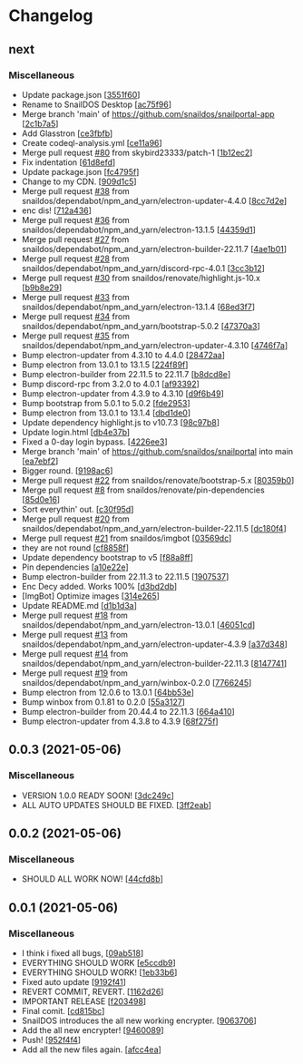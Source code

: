 # Changelog

<a name="next"></a>
## next

### Miscellaneous

-  Update package.json [[3551f60](https://github.com/snaildos/snailportal-app/commit/3551f606008b956ddd5be916409aebc6d495e617)]
-  Rename to SnailDOS Desktop [[ac75f96](https://github.com/snaildos/snailportal-app/commit/ac75f965536adae699ada179fe4154b27fd80810)]
-  Merge branch &#x27;main&#x27; of https://github.com/snaildos/snailportal-app [[2c1b7a5](https://github.com/snaildos/snailportal-app/commit/2c1b7a56b8a4b80ba1b1f32910b0f873c5aa9626)]
-  Add Glasstron [[ce3fbfb](https://github.com/snaildos/snailportal-app/commit/ce3fbfb1dddb7eca9ed2598be32623045eaf12a6)]
-  Create codeql-analysis.yml [[ce11a96](https://github.com/snaildos/snailportal-app/commit/ce11a967b25f39297dff4586256d7ec1e6655be0)]
-  Merge pull request [#80](https://github.com/snaildos/snailportal-app/issues/80) from skybird23333/patch-1 [[1b12ec2](https://github.com/snaildos/snailportal-app/commit/1b12ec2309ce5e1f513125656be92b2452e19b0f)]
-  Fix indentation [[61d8efd](https://github.com/snaildos/snailportal-app/commit/61d8efd05c6aef780fad4ca7a32302356899811d)]
-  Update package.json [[fc4795f](https://github.com/snaildos/snailportal-app/commit/fc4795fc3615298d4c8c9bda57b197e2b16f5472)]
-  Change to my CDN. [[909d1c5](https://github.com/snaildos/snailportal-app/commit/909d1c55472ae99dbc6b08a3030e861ae0823a87)]
-  Merge pull request [#38](https://github.com/snaildos/snailportal-app/issues/38) from snaildos/dependabot/npm_and_yarn/electron-updater-4.4.0 [[8cc7d2e](https://github.com/snaildos/snailportal-app/commit/8cc7d2e5e78592c981a1c466936a8560c72ebc2a)]
-  enc dis! [[712a436](https://github.com/snaildos/snailportal-app/commit/712a43629254e8d9a9e51e36c2e0096088dbd893)]
-  Merge pull request [#36](https://github.com/snaildos/snailportal-app/issues/36) from snaildos/dependabot/npm_and_yarn/electron-13.1.5 [[44359d1](https://github.com/snaildos/snailportal-app/commit/44359d1cae67625f186b122e17ad26079bc8ae72)]
-  Merge pull request [#27](https://github.com/snaildos/snailportal-app/issues/27) from snaildos/dependabot/npm_and_yarn/electron-builder-22.11.7 [[4ae1b01](https://github.com/snaildos/snailportal-app/commit/4ae1b01037fc43061128a29b0d8c7a276a38f6cf)]
-  Merge pull request [#28](https://github.com/snaildos/snailportal-app/issues/28) from snaildos/dependabot/npm_and_yarn/discord-rpc-4.0.1 [[3cc3b12](https://github.com/snaildos/snailportal-app/commit/3cc3b12dc0eb46612ffb7fb16441285be2eca9bb)]
-  Merge pull request [#30](https://github.com/snaildos/snailportal-app/issues/30) from snaildos/renovate/highlight.js-10.x [[b9b8e29](https://github.com/snaildos/snailportal-app/commit/b9b8e29eeef6a2e11e7746337701a714d024ae8b)]
-  Merge pull request [#33](https://github.com/snaildos/snailportal-app/issues/33) from snaildos/dependabot/npm_and_yarn/electron-13.1.4 [[68ed3f7](https://github.com/snaildos/snailportal-app/commit/68ed3f7cab5f676321284ba93b372ebed5f0741f)]
-  Merge pull request [#34](https://github.com/snaildos/snailportal-app/issues/34) from snaildos/dependabot/npm_and_yarn/bootstrap-5.0.2 [[47370a3](https://github.com/snaildos/snailportal-app/commit/47370a392067f6db86b9843205e028c07dee936a)]
-  Merge pull request [#35](https://github.com/snaildos/snailportal-app/issues/35) from snaildos/dependabot/npm_and_yarn/electron-updater-4.3.10 [[4746f7a](https://github.com/snaildos/snailportal-app/commit/4746f7a2a75b70c21d2aabeb70b6caf38da02dd1)]
-  Bump electron-updater from 4.3.10 to 4.4.0 [[28472aa](https://github.com/snaildos/snailportal-app/commit/28472aa3091efef4fdae81ccd767c0244304f526)]
-  Bump electron from 13.0.1 to 13.1.5 [[224f89f](https://github.com/snaildos/snailportal-app/commit/224f89f39d6d2c3bc0a87292c1ddc466edd4fc04)]
-  Bump electron-builder from 22.11.5 to 22.11.7 [[b8dcd8e](https://github.com/snaildos/snailportal-app/commit/b8dcd8ee28e0499bd34eec8b69def95bdde21aff)]
-  Bump discord-rpc from 3.2.0 to 4.0.1 [[af93392](https://github.com/snaildos/snailportal-app/commit/af933920ad5be0558c2549e792bd5d303c5cba0b)]
-  Bump electron-updater from 4.3.9 to 4.3.10 [[d9f6b49](https://github.com/snaildos/snailportal-app/commit/d9f6b49c2e6ffac08bdd77df96cd8b818f3b1205)]
-  Bump bootstrap from 5.0.1 to 5.0.2 [[fde2953](https://github.com/snaildos/snailportal-app/commit/fde295337fad71569d0a104151bdd11c0cd5c1ad)]
-  Bump electron from 13.0.1 to 13.1.4 [[dbd1de0](https://github.com/snaildos/snailportal-app/commit/dbd1de04d4d83c000c20d5a1d48caf755c499ff3)]
-  Update dependency highlight.js to v10.7.3 [[98c97b8](https://github.com/snaildos/snailportal-app/commit/98c97b8fdb4ee5b77c5e98b8aadf227aca03158b)]
-  Update login.html [[db4e37b](https://github.com/snaildos/snailportal-app/commit/db4e37becf5cc1a73ca421b83f92af7d1a41ee02)]
-  Fixed a 0-day login bypass. [[4226ee3](https://github.com/snaildos/snailportal-app/commit/4226ee3e064d217a267b78460b1db2ef6e461cd4)]
-  Merge branch &#x27;main&#x27; of https://github.com/snaildos/snailportal into main [[ea7ebf2](https://github.com/snaildos/snailportal-app/commit/ea7ebf2e35831a0f288afac65b72de28ee63705d)]
-  Bigger round. [[9198ac6](https://github.com/snaildos/snailportal-app/commit/9198ac6b1d7dc53c0362066d212b7aacc4ded314)]
-  Merge pull request [#22](https://github.com/snaildos/snailportal-app/issues/22) from snaildos/renovate/bootstrap-5.x [[80359b0](https://github.com/snaildos/snailportal-app/commit/80359b019a74ac8417e035ffc96958d730ac9d84)]
-  Merge pull request [#8](https://github.com/snaildos/snailportal-app/issues/8) from snaildos/renovate/pin-dependencies [[85d0e16](https://github.com/snaildos/snailportal-app/commit/85d0e162b134390b2219b4d4e19af323594f9f91)]
-  Sort everythin&#x27; out. [[c30f95d](https://github.com/snaildos/snailportal-app/commit/c30f95debc860b5c9a6a751fe8561675fe5c707a)]
-  Merge pull request [#20](https://github.com/snaildos/snailportal-app/issues/20) from snaildos/dependabot/npm_and_yarn/electron-builder-22.11.5 [[dc180f4](https://github.com/snaildos/snailportal-app/commit/dc180f49cf66a9d571f56ca147f9bdbc60dc9186)]
-  Merge pull request [#21](https://github.com/snaildos/snailportal-app/issues/21) from snaildos/imgbot [[03569dc](https://github.com/snaildos/snailportal-app/commit/03569dcd323224c01d9927240c69c3d566d07d9f)]
-  they are not round [[cf8858f](https://github.com/snaildos/snailportal-app/commit/cf8858f64424603d14a2981c41953b2573309b16)]
-  Update dependency bootstrap to v5 [[f88a8ff](https://github.com/snaildos/snailportal-app/commit/f88a8ff97386ed2f864fc5f69a7105ab76627a7a)]
-  Pin dependencies [[a10e22e](https://github.com/snaildos/snailportal-app/commit/a10e22ecdf992bead4e2b7b806750f1a1a414ed7)]
-  Bump electron-builder from 22.11.3 to 22.11.5 [[1907537](https://github.com/snaildos/snailportal-app/commit/1907537da1161a8ace945f60b9f5154cd24226fc)]
-  Enc Decy added. Works 100% [[d3bd2db](https://github.com/snaildos/snailportal-app/commit/d3bd2dbed67c34724ea09cfd6b2a5f9ae9f718a0)]
-  [ImgBot] Optimize images [[314e265](https://github.com/snaildos/snailportal-app/commit/314e265f5f6f2177f6e953cf03f5d0db44d1c80e)]
-  Update README.md [[d1b1d3a](https://github.com/snaildos/snailportal-app/commit/d1b1d3a1ff24244594ebfee94962dd448159bc04)]
-  Merge pull request [#18](https://github.com/snaildos/snailportal-app/issues/18) from snaildos/dependabot/npm_and_yarn/electron-13.0.1 [[46051cd](https://github.com/snaildos/snailportal-app/commit/46051cdefaa6ba55705c76bf0c87a9cf4be8ea0e)]
-  Merge pull request [#13](https://github.com/snaildos/snailportal-app/issues/13) from snaildos/dependabot/npm_and_yarn/electron-updater-4.3.9 [[a37d348](https://github.com/snaildos/snailportal-app/commit/a37d348b442c9945ae394c980d753d014566f222)]
-  Merge pull request [#14](https://github.com/snaildos/snailportal-app/issues/14) from snaildos/dependabot/npm_and_yarn/electron-builder-22.11.3 [[8147741](https://github.com/snaildos/snailportal-app/commit/8147741601588bc9bf52e58a18531769e866c7f4)]
-  Merge pull request [#19](https://github.com/snaildos/snailportal-app/issues/19) from snaildos/dependabot/npm_and_yarn/winbox-0.2.0 [[7766245](https://github.com/snaildos/snailportal-app/commit/77662450b0a0d29b1fb5fd69ea10b8385161d448)]
-  Bump electron from 12.0.6 to 13.0.1 [[64bb53e](https://github.com/snaildos/snailportal-app/commit/64bb53e75879633b878496219c3435b9974eec05)]
-  Bump winbox from 0.1.81 to 0.2.0 [[55a3127](https://github.com/snaildos/snailportal-app/commit/55a3127edd999a0a0977d1d520d675c5b43925ea)]
-  Bump electron-builder from 20.44.4 to 22.11.3 [[664a410](https://github.com/snaildos/snailportal-app/commit/664a4101c0523722671d3f5ef31de931243d3c1a)]
-  Bump electron-updater from 4.3.8 to 4.3.9 [[68f275f](https://github.com/snaildos/snailportal-app/commit/68f275f1958c1428c381d6ed37493684aaf0cfe9)]


<a name="0.0.3"></a>
## 0.0.3 (2021-05-06)

### Miscellaneous

-  VERSION 1.0.0 READY SOON! [[3dc249c](https://github.com/snaildos/snailportal-app/commit/3dc249c1bc7e82beb29cb5108697f729b2a132d4)]
-  ALL AUTO UPDATES SHOULD BE FIXED. [[3ff2eab](https://github.com/snaildos/snailportal-app/commit/3ff2eab957e0bdd602dc7b64cbf53993a257b8f5)]


<a name="0.0.2"></a>
## 0.0.2 (2021-05-06)

### Miscellaneous

-  SHOULD ALL WORK NOW! [[44cfd8b](https://github.com/snaildos/snailportal-app/commit/44cfd8b96f9b55b31c732e7781b78f8266280e5a)]


<a name="0.0.1"></a>
## 0.0.1 (2021-05-06)

### Miscellaneous

-  I think i fixed all bugs, [[09ab518](https://github.com/snaildos/snailportal-app/commit/09ab518559e5395cefbc29d181c2c61be5df3a3e)]
-  EVERYTHING SHOULD WORK [[e5ccdb9](https://github.com/snaildos/snailportal-app/commit/e5ccdb980366ca94af4f0506093185bbe83b88b3)]
-  EVERYTHING SHOULD WORK! [[1eb33b6](https://github.com/snaildos/snailportal-app/commit/1eb33b644aeaf56214d431f6e657ee081e371452)]
-  Fixed auto update [[9192f41](https://github.com/snaildos/snailportal-app/commit/9192f41bc8ca384ae7c4fbf4b1748e191538b425)]
-  REVERT COMMIT, REVERT. [[1162d26](https://github.com/snaildos/snailportal-app/commit/1162d26a0c71c28d326c58056c6ead55fb200a2c)]
-  IMPORTANT RELEASE [[f203498](https://github.com/snaildos/snailportal-app/commit/f2034985b45780d451be6ec6902ceb6eefc0999d)]
-  Final comit. [[cd815bc](https://github.com/snaildos/snailportal-app/commit/cd815bc09793d929c9d02231d1b86d3d0965e983)]
-  SnailDOS introduces the all new working encrypter. [[9063706](https://github.com/snaildos/snailportal-app/commit/90637062b463fbba0ec81fc734fef5e335a79cac)]
-  Add the all new encrypter! [[9460089](https://github.com/snaildos/snailportal-app/commit/9460089b5a99083c252d181a2475b430999a6f7b)]
-  Push! [[952f4f4](https://github.com/snaildos/snailportal-app/commit/952f4f461707dc59076b1fc253353934890153e5)]
-  Add all the new files again. [[afcc4ea](https://github.com/snaildos/snailportal-app/commit/afcc4ea3a60890e130e2957fd97e744e47369367)]


